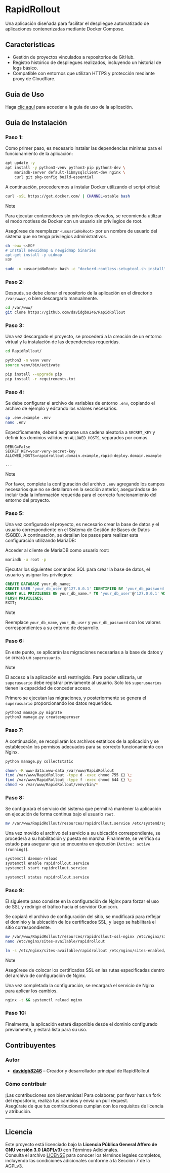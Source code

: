 # RapidRollout
Una aplicación diseñada para facilitar el despliegue automatizado de aplicaciones contenerizadas mediante Docker Compose.

## Características

- Gestión de proyectos vinculados a repositorios de GitHub.
- Registro histórico de despliegues realizados, incluyendo un historial de logs básico.
- Compatible con entornos que utilizan HTTPS y protección mediante proxy de Cloudflare.

## Guía de Uso
Haga [clic aquí](https://github.com/davidgb8246/RapidRollout/wiki) para acceder a la guía de uso de la aplicación.

## Guía de Instalación

### Paso 1:
Como primer paso, es necesario instalar las dependencias mínimas para el funcionamiento de la aplicación:
```bash
apt update -y
apt install -y python3-venv python3-pip python3-dev \
    mariadb-server default-libmysqlclient-dev nginx \
    curl git pkg-config build-essential
```

A continuación, procederemos a instalar Docker utilizando el script oficial:
```bash
curl -sSL https://get.docker.com/ | CHANNEL=stable bash
```

> [!NOTE]  
> Para ejecutar contenedores sin privilegios elevados, se recomienda utilizar el modo rootless de Docker con un usuario sin privilegios de root.
> 
> Asegúrese de reemplazar `<usuarioNoRoot>` por un nombre de usuario del sistema que no tenga privilegios administrativos.
>
> ```bash
> sh -eux <<EOF
> # Install newuidmap & newgidmap binaries
> apt-get install -y uidmap
> EOF
>
> sudo -u <usuarioNoRoot> bash -c "dockerd-rootless-setuptool.sh install"
> ```

### Paso 2:
Después, se debe clonar el repositorio de la aplicación en el directorio `/var/www/`, o bien descargarlo manualmente.
```bash
cd /var/www/
git clone https://github.com/davidgb8246/RapidRollout
```

### Paso 3:
Una vez descargado el proyecto, se procederá a la creación de un entorno virtual y la instalación de las dependencias requeridas.
```bash
cd RapidRollout/

python3 -m venv venv
source venv/bin/activate

pip install --upgrade pip
pip install -r requirements.txt
```

### Paso 4:
Se debe configurar el archivo de variables de entorno `.env`, copiando el archivo de ejemplo y editando los valores necesarios.
```bash
cp .env.example .env
nano .env
```

Específicamente, deberá asignarse una cadena aleatoria a `SECRET_KEY` y definir los dominios válidos en `ALLOWED_HOSTS`, separados por comas.
```env
DEBUG=False
SECRET_KEY=your-very-secret-key
ALLOWED_HOSTS=rapidrollout.domain.example,rapid-deploy.domain.example

...
```
> [!NOTE]  
> Por favor, complete la configuración del archivo `.env` agregando los campos necesarios que no se detallaron en la sección anterior, asegurándose de incluir toda la información requerida para el correcto funcionamiento del entorno del proyecto.

### Paso 5:
Una vez configurado el proyecto, es necesario crear la base de datos y el usuario correspondiente en el Sistema de Gestión de Bases de Datos (SGBD).
A continuación, se detallan los pasos para realizar esta configuración utilizando MariaDB:

Acceder al cliente de MariaDB como usuario root:
```bash
mariadb -u root -p
```

Ejecutar los siguientes comandos SQL para crear la base de datos, el usuario y asignar los privilegios:

```sql
CREATE DATABASE your_db_name;
CREATE USER 'your_db_user'@'127.0.0.1' IDENTIFIED BY 'your_db_password';
GRANT ALL PRIVILEGES ON your_db_name.* TO 'your_db_user'@'127.0.0.1' WITH GRANT OPTION;
FLUSH PRIVILEGES;
EXIT;
```

> [!NOTE]  
> Reemplace `your_db_name`, `your_db_user` y `your_db_password` con los valores correspondientes a su entorno de desarrollo.

### Paso 6:
En este punto, se aplicarán las migraciones necesarias a la base de datos y se creará un `superusuario`.

> [!NOTE]  
> El acceso a la aplicación está restringido. Para poder utilizarla, un `superusuario` debe registrar previamente al usuario. Solo los `superusuarios` tienen la capacidad de conceder acceso.

Primero se ejecutan las migraciones, y posteriormente se genera el `superusuario` proporcionando los datos requeridos.
```bash
python3 manage.py migrate
python3 manage.py createsuperuser
```

### Paso 7:
A continuación, se recopilarán los archivos estáticos de la aplicación y se establecerán los permisos adecuados para su correcto funcionamiento con Nginx.
```bash
python manage.py collectstatic

chown -R www-data:www-data /var/www/RapidRollout
find /var/www/RapidRollout -type d -exec chmod 755 {} \;
find /var/www/RapidRollout -type f -exec chmod 644 {} \;
chmod +x /var/www/RapidRollout/venv/bin/*
```

### Paso 8:
Se configurará el servicio del sistema que permitirá mantener la aplicación en ejecución de forma continua bajo el usuario `root`.
```bash
mv /var/www/RapidRollout/resources/rapidrollout.service /etc/systemd/system/
```

Una vez movido el archivo del servicio a su ubicación correspondiente, se procederá a su habilitación y puesta en marcha. Finalmente, se verifica su estado para asegurar que se encuentra en ejecución (`Active: active (running)`).
```bash
systemctl daemon-reload
systemctl enable rapidrollout.service
systemctl start rapidrollout.service

systemctl status rapidrollout.service
```

### Paso 9:
El siguiente paso consiste en la configuración de Nginx para forzar el uso de SSL y redirigir el tráfico hacia el servidor Gunicorn.

Se copiará el archivo de configuración del sitio, se modificará para reflejar el dominio y la ubicación de los certificados SSL, y luego se habilitará el sitio correspondiente.
```bash
mv /var/www/RapidRollout/resources/rapidrollout-ssl-nginx /etc/nginx/sites-available/rapidrollout
nano /etc/nginx/sites-available/rapidrollout

ln -s /etc/nginx/sites-available/rapidrollout /etc/nginx/sites-enabled/
```

> [!NOTE]  
> Asegúrese de colocar los certificados SSL en las rutas especificadas dentro del archivo de configuración de Nginx.

Una vez completada la configuración, se recargará el servicio de Nginx para aplicar los cambios.
```bash
nginx -t && systemctl reload nginx
```

### Paso 10:
Finalmente, la aplicación estará disponible desde el dominio configurado previamente, y estará lista para su uso.

## Contribuyentes

### Autor
- **[davidgb8246](https://github.com/davidgb8246)** – Creador y desarrollador principal de RapidRollout

### Cómo contribuir
¡Las contribuciones son bienvenidas! Para colaborar, por favor haz un fork del repositorio, realiza tus cambios y envía un pull request.  
Asegúrate de que tus contribuciones cumplan con los requisitos de licencia y atribución.

---

## Licencia

Este proyecto está licenciado bajo la **Licencia Pública General Affero de GNU versión 3.0 (AGPLv3)** con Términos Adicionales.  
Consulta el archivo [LICENSE](./LICENSE) para conocer los términos legales completos, incluyendo las condiciones adicionales conforme a la Sección 7 de la AGPLv3.
